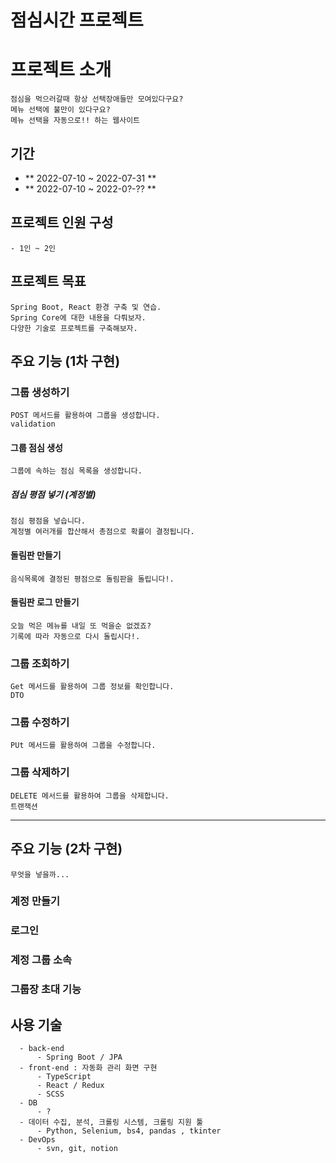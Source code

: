 # 점심시간 프로젝트
# 

# 프로젝트 소개 
    점심을 먹으러갈때 항상 선택장애들만 모여있다구요? 
    메뉴 선택에 불만이 있다구요? 
    메뉴 선택을 자동으로!! 하는 웹사이트 

## **기간**
- ** 2022-07-10 ~ 2022-07-31 **
- ** 2022-07-10 ~ 2022-0?-?? **

## 프로젝트 인원 구성
    - 1인 ~ 2인

## 프로젝트 목표
    Spring Boot, React 환경 구축 및 연습.
    Spring Core에 대한 내용을 다뤄보자.
    다양한 기술로 프로젝트를 구축해보자.


## 주요 기능 (1차 구현)

### 그룹 생성하기 
    POST 메서드를 활용하여 그룹을 생성합니다.
    validation
#### 그룹 점심 생성
    그룹에 속하는 점심 목록을 생성합니다.
##### 점심 평점 넣기 (계정별)
    점심 평점을 넣습니다. 
    계정별 여러개를 합산해서 총점으로 확률이 결정됩니다.
#### 돌림판 만들기
    음식목록에 결정된 평점으로 돌림판을 돌립니다!.
#### 돌림판 로그 만들기
    오늘 먹은 메뉴를 내일 또 먹을순 없겠죠? 
    기록에 따라 자동으로 다시 돌립시다!.
### 그룹 조회하기
    Get 메서드를 활용하여 그룹 정보를 확인합니다.
    DTO
### 그룹 수정하기
    PUt 메서드를 활용하여 그룹을 수정합니다.
### 그룹 삭제하기
    DELETE 메서드를 활용하여 그룹을 삭제합니다.
    트랜잭션
---
## 주요 기능 (2차 구현)
    무엇을 넣을까...
### 계정 만들기
### 로그인
### 계정 그룹 소속  
### 그룹장 초대 기능
### 

## 사용 기술
      - back-end
          - Spring Boot / JPA
      - front-end : 자동화 관리 화면 구현
          - TypeScript
          - React / Redux 
          - SCSS
      - DB
          - ?
      - 데이터 수집, 분석, 크롤링 시스템, 크롤링 지원 툴
          - Python, Selenium, bs4, pandas , tkinter
      - DevOps
          - svn, git, notion
